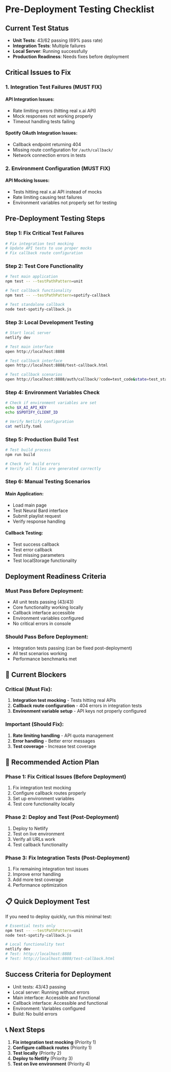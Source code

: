 # Pre-Deployment Testing Checklist

## Current Test Status

- **Unit Tests**: 43/62 passing (69% pass rate)
- **Integration Tests**: Multiple failures
- **Local Server**: Running successfully
- **Production Readiness**: Needs fixes before deployment

## **Critical Issues to Fix**

### **1. Integration Test Failures (MUST FIX)**

#### **API Integration Issues:**

- Rate limiting errors (hitting real x.ai API)
- Mock responses not working properly
- Timeout handling tests failing

#### **Spotify OAuth Integration Issues:**

- Callback endpoint returning 404
- Missing route configuration for `/auth/callback/`
- Network connection errors in tests

### **2. Environment Configuration (MUST FIX)**

#### **API Mocking Issues:**

- Tests hitting real x.ai API instead of mocks
- Rate limiting causing test failures
- Environment variables not properly set for testing

## **Pre-Deployment Testing Steps**

### **Step 1: Fix Critical Test Failures**

```bash
# Fix integration test mocking
# Update API tests to use proper mocks
# Fix callback route configuration
```

### **Step 2: Test Core Functionality**

```bash
# Test main application
npm test -- --testPathPattern=unit

# Test callback functionality
npm test -- --testPathPattern=spotify-callback

# Test standalone callback
node test-spotify-callback.js
```

### **Step 3: Local Development Testing**

```bash
# Start local server
netlify dev

# Test main interface
open http://localhost:8888

# Test callback interface
open http://localhost:8888/test-callback.html

# Test callback scenarios
open http://localhost:8888/auth/callback/?code=test_code&state=test_state
```

### **Step 4: Environment Variables Check**

```bash
# Check if environment variables are set
echo $X_AI_API_KEY
echo $SPOTIFY_CLIENT_ID

# Verify Netlify configuration
cat netlify.toml
```

### **Step 5: Production Build Test**

```bash
# Test build process
npm run build

# Check for build errors
# Verify all files are generated correctly
```

### **Step 6: Manual Testing Scenarios**

#### **Main Application:**

- Load main page
- Test Neural Bard interface
- Submit playlist request
- Verify response handling

#### **Callback Testing:**

- Test success callback
- Test error callback
- Test missing parameters
- Test localStorage functionality

## **Deployment Readiness Criteria**

### **Must Pass Before Deployment:**

- All unit tests passing (43/43)
- Core functionality working locally
- Callback interface accessible
- Environment variables configured
- No critical errors in console

### **Should Pass Before Deployment:**

- Integration tests passing (can be fixed post-deployment)
- All test scenarios working
- Performance benchmarks met

## 🚨 **Current Blockers**

### **Critical (Must Fix):**

1. **Integration test mocking** - Tests hitting real APIs
2. **Callback route configuration** - 404 errors in integration tests
3. **Environment variable setup** - API keys not properly configured

### **Important (Should Fix):**

1. **Rate limiting handling** - API quota management
2. **Error handling** - Better error messages
3. **Test coverage** - Increase test coverage

## 🔄 **Recommended Action Plan**

### **Phase 1: Fix Critical Issues (Before Deployment)**

1. Fix integration test mocking
2. Configure callback routes properly
3. Set up environment variables
4. Test core functionality locally

### **Phase 2: Deploy and Test (Post-Deployment)**

1. Deploy to Netlify
2. Test on live environment
3. Verify all URLs work
4. Test callback functionality

### **Phase 3: Fix Integration Tests (Post-Deployment)**

1. Fix remaining integration test issues
2. Improve error handling
3. Add more test coverage
4. Performance optimization

## 📋 **Quick Deployment Test**

If you need to deploy quickly, run this minimal test:

```bash
# Essential tests only
npm test -- --testPathPattern=unit
node test-spotify-callback.js

# Local functionality test
netlify dev
# Test: http://localhost:8888
# Test: http://localhost:8888/test-callback.html
```

## **Success Criteria for Deployment**

- Unit tests: 43/43 passing
- Local server: Running without errors
- Main interface: Accessible and functional
- Callback interface: Accessible and functional
- Environment: Variables configured
- Build: No build errors

## 📞 **Next Steps**

1. **Fix integration test mocking** (Priority 1)
2. **Configure callback routes** (Priority 1)
3. **Test locally** (Priority 2)
4. **Deploy to Netlify** (Priority 3)
5. **Test on live environment** (Priority 4)
